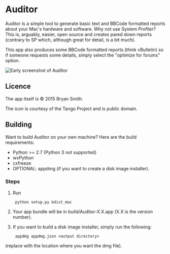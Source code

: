 Auditor
=======

Auditor is a simple tool to generate basic text and BBCode formatted reports about your Mac's hardware and software. Why not use System Profiler? This is, arguably, easier, open source and creates pared down reports (contrary to SP which, although great for detail, is a bit much).

This app also produces some BBCode formatted reports (think vBulletin) so if someone requests some details, simply select the "optimize for forums" option.


![Early screenshot of Auditor](http://www.bryanabsmith.com/auditor/screen_pre1.0.png)

Licence
-------

The app itself is &copy; 2015 Bryan Smith.

The icon is courtesy of the Tango Project and is public domain.


Building
--------

Want to build Auditor on your own machine? Here are the build requirements:

* Python >= 2.7 (Python 3 not supported)
* wxPython
* cxfreeze
* OPTIONAL: appdmg (if you want to create a disk image installer).

### Steps
1. Run

        python setup.py bdist_mac

2. Your app bundle will be in build/Auditor-X.X.app (X.X is the version number).
3. If you want to build a disk image installer, simply run the following:

        appdmg appdmg.json <output directory>

(replace <output directory> with the location where you want the dmg file).